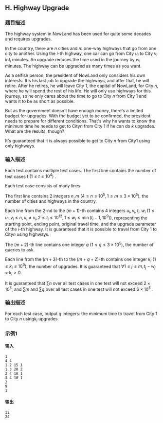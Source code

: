 ## H. Highway Upgrade

### 题目描述

The highway system in NowLand has been used for quite some decades and
requires upgrades.

In the country, there are $n$ cities and $m$ one-way highways that go from one city to
another. Using the $i$-th highway, one car
can go from City $u_i$ to City $v_i$ in$t_i$ minutes. An upgrade reduces the time used in the journey by $w_i$ minutes. The highway can be upgraded as
many times as you want.

As a selfish person, the president of NowLand only considers his own
interests. It\'s his last job to upgrade the highways, and after that,
he will retire. After he retires, he will leave City $1$, the capital of NowLand, for City $n$, where he will spend the rest of his
life. He will only use highways for this journey, so he only cares about
the time to go to City $n$ from City $1$ and wants it to be as short as possible.

But as the government doesn\'t have enough money, there\'s a limited
budget for upgrades. With the budget yet to be confirmed, the president
needs to prepare for different conditions. That\'s why he wants to know
the minimum time he needs to get to City$n$ from City $1$ if he can do $k$ upgrades. What are the results, though?

It\'s guaranteed that it is always possible to get to City $n$ from City$1$ using only highways.

### 输入描述

Each test contains multiple test cases. The first line contains the
number of test cases $t\ (1≤t≤10^4)$ .

Each test case consists of many lines.

The first line contains $2$ integers $n,m\ (4\leq n\leq 10^5, 1\leq m\leq 3\times 10^5)$,
the number of cities and highways in the country.

Each line from the $2$-nd to the $(m+1)$-th contains $4$ integers $u_i,v_i,t_i,w_i\ (1\leq u_i,v_i\leq n, u_i\neq v_i, 2\leq t_i\leq 10^{12}, 1\leq w_i\leq \min(t_i-1,10^9))$,
representing the starting point, ending point, original travel time, and
the upgrade parameter of the $i$-th highway.
It is guaranteed that it is possible to travel from City $1$ to City$n$ using highways.

The $(m+2)$-th line contains one integer $q\ (1\leq q\leq 3\times 10^5)$, the number
of queries to ask.

Each line from the $(m+3)$-th to the $(m+q+2)$-th contains one integer $k_i\ (1\leq k_i\leq 10^9)$, the number of
upgrades. It is guaranteed that $\forall 1\leq j\leq m, t_j-w_j\times k_i\gt 0$.

It is guaranteed that $\sum n$ over all test
cases in one test will not exceed $2\times 10^5$, and $\sum m$ and $\sum q$ over all test cases in one test will
not exceed $6\times 10^5$ .

### 输出描述

For each test case, output $q$ integers: the
minimum time to travel from City $1$ to City $n$ using$k_i$ upgrades.

### 示例1

#### 输入

```plain
1
4 4
1 2 15 1
1 3 20 2
2 4 10 1
3 4 10 1
2
9
1
```

#### 输出

```plain
12
24
```
